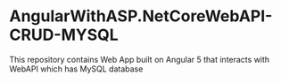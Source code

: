 # AngularWithASP.NetCoreWebAPI-CRUD-MYSQL
 This repository contains Web App built on Angular 5 that interacts with WebAPI which has MySQL database
